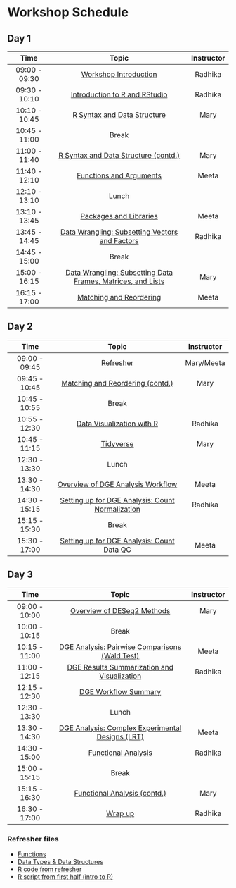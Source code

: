 # Workshop Schedule

## Day 1

| Time            |  Topic  | Instructor |
|:------------------------:|:------------------------------------------------:|:--------:|
|09:00 - 09:30 | [Workshop Introduction](https://hbctraining.github.io/Intro-to-R-with-DGE/lectures/Intro_to_workshop.pdf) | Radhika |
|09:30 - 10:10 | [Introduction to R and RStudio](https://hbctraining.github.io/Intro-to-R/lessons/01_introR-R-and-RStudio.html) | Radhika |
|10:10 - 10:45 | [R Syntax and Data Structure](https://hbctraining.github.io/Intro-to-R/lessons/02_introR-syntax-and-data-structures.html) | Mary |
|10:45 - 11:00 | Break | |
|11:00 - 11:40 | [R Syntax and Data Structure (contd.)](https://hbctraining.github.io/Intro-to-R/lessons/02_introR-syntax-and-data-structures.html) | Mary |
|11:40 - 12:10 | [Functions and Arguments](https://hbctraining.github.io/Intro-to-R/lessons/03_introR-functions-and-arguments.html) | Meeta |
|12:10 - 13:10 | Lunch | |
|13:10 - 13:45 | [Packages and Libraries](https://hbctraining.github.io/Intro-to-R/lessons/03_introR-functions-and-arguments.html) | Meeta |
|13:45 - 14:45 | [Data Wrangling: Subsetting Vectors and Factors](https://hbctraining.github.io/Intro-to-R/lessons/04_introR-data-wrangling.html) | Radhika |
|14:45 - 15:00 | Break | |
|15:00 - 16:15 | [Data Wrangling: Subsetting Data Frames, Matrices, and Lists](https://hbctraining.github.io/Intro-to-R/lessons/05_introR-data-wrangling2.html) | Mary |
|16:15 - 17:00 | [Matching and Reordering](https://hbctraining.github.io/Intro-to-R/lessons/matching_shortened.html) | Meeta |

## Day 2

| Time            |  Topic  | Instructor |
|:------------------------:|:------------------------------------------------:|:--------:|
|09:00 - 09:45 | [Refresher](https://hbctraining.github.io/Intro-to-R/lessons/animal_table.html) | Mary/Meeta |
|09:45 - 10:45 | [Matching and Reordering (contd.)](https://hbctraining.github.io/Intro-to-R/lessons/matching_shortened.html) | Mary |
|10:45 - 10:55 | Break | |
|10:55 - 12:30 | [Data Visualization with R](https://hbctraining.github.io/Intro-to-R/lessons/08_ggplot2.html) | Radhika |
|10:45 - 11:15 | [Tidyverse](https://hbctraining.github.io/Intro-to-R/lessons/06_advR-matching.html) | Mary |
|12:30 - 13:30 | Lunch | |
|13:30 - 14:30 | [Overview of DGE Analysis Workflow](https://hbctraining.github.io/DGE_workshop/lessons/01_DGE_setup_and_overview.html) | Meeta |
|14:30 - 15:15 | [Setting up for DGE Analysis: Count Normalization](https://hbctraining.github.io/DGE_workshop/lessons/02_DGE_count_normalization.html) | Radhika |
|15:15 - 15:30 | Break | |
|15:30 - 17:00 | [Setting up for DGE Analysis: Count Data QC](https://hbctraining.github.io/DGE_workshop/lessons/03_DGE_QC_analysis.html) | Meeta |

## Day 3

| Time            |  Topic  | Instructor |
|:------------------------:|:------------------------------------------------:|:--------:|
|09:00 - 10:00 | [Overview of DESeq2 Methods](https://hbctraining.github.io/DGE_workshop/lessons/04_DGE_DESeq2_analysis.html) | Mary |
|10:00 - 10:15 | Break | |
|10:15 - 11:00 | [DGE Analysis: Pairwise Comparisons (Wald Test)](https://hbctraining.github.io/DGE_workshop/lessons/05_DGE_DESeq2_analysis2.html) | Meeta |
|11:00 - 12:15 | [DGE Results Summarization and Visualization](https://hbctraining.github.io/Intro-to-R-with-DGE/lessons/B1_DGE_visualizing_results.html) | Radhika |
|12:15 - 12:30 | [DGE Workflow Summary](https://hbctraining.github.io/DGE_workshop/lessons/07_DGE_summarizing_workflow.html) | |
|12:30 - 13:30 | Lunch | |
|13:30 - 14:30 | [DGE Analysis: Complex Experimental Designs (LRT)](https://hbctraining.github.io/DGE_workshop/lessons/08_DGE_LRT.html) | Meeta |
|14:30 - 15:00 | [Functional Analysis](https://hbctraining.github.io/DGE_workshop/lessons/10_functional_analysis.html) | Radhika |
|15:00 - 15:15 | Break | |
|15:15 - 16:30 | [Functional Analysis (contd.)](https://hbctraining.github.io/DGE_workshop/lessons/10_functional_analysis.html) | Mary |
|16:30 - 17:00 | [Wrap up](https://hbctraining.github.io/Intro-to-R-with-DGE/lectures/R%20Workshop%20wrapup.pdf) | Radhika |

### Refresher files

* [Functions](https://hbctraining.github.io/Intro-to-R-with-DGE/schedule/files/functions.txt)
* [Data Types & Data Structures](https://hbctraining.github.io/Intro-to-R-with-DGE/schedule/files/data_type_and_structures.txt)
* [R code from refresher](https://raw.githubusercontent.com/hbctraining/Intro-to-R-with-DGE/master/schedule/files/refresher.R)
* [R script from first half (intro to R)](https://raw.githubusercontent.com/hbctraining/Intro-to-R-with-DGE/master/schedule/files/intro_r.R)
